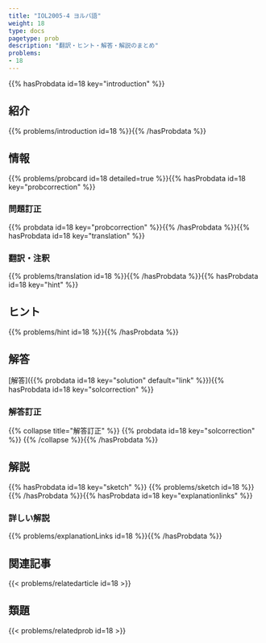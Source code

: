 ```yaml
---
title: "IOL2005-4 ヨルバ語"
weight: 18
type: docs
pagetype: prob
description: "翻訳・ヒント・解答・解説のまとめ"
problems: 
- 18
---
```


{{% hasProbdata id=18 key="introduction" %}}

## 紹介

{{% problems/introduction id=18 %}}{{% /hasProbdata %}}

## 情報

{{% problems/probcard id=18 detailed=true %}}{{% hasProbdata id=18 key="probcorrection" %}}

### 問題訂正

{{% probdata id=18 key="probcorrection" %}}{{% /hasProbdata %}}{{% hasProbdata id=18 key="translation" %}}

### 翻訳・注釈

{{% problems/translation id=18 %}}{{% /hasProbdata %}}{{% hasProbdata id=18 key="hint" %}}

## ヒント

{{% problems/hint id=18 %}}{{% /hasProbdata %}}

## 解答

[解答]({{% probdata id=18 key="solution" default="link" %}}){{% hasProbdata id=18 key="solcorrection" %}}

### 解答訂正

{{% collapse title="解答訂正" %}}
{{% probdata id=18 key="solcorrection" %}}
{{% /collapse %}}{{% /hasProbdata %}}

## 解説

{{% hasProbdata id=18 key="sketch" %}}
{{% problems/sketch id=18 %}}
{{% /hasProbdata %}}{{% hasProbdata id=18 key="explanationlinks" %}}

### 詳しい解説

{{% problems/explanationLinks id=18 %}}{{% /hasProbdata %}}

## 関連記事

{{< problems/relatedarticle id=18 >}}

## 類題

{{< problems/relatedprob id=18 >}}
